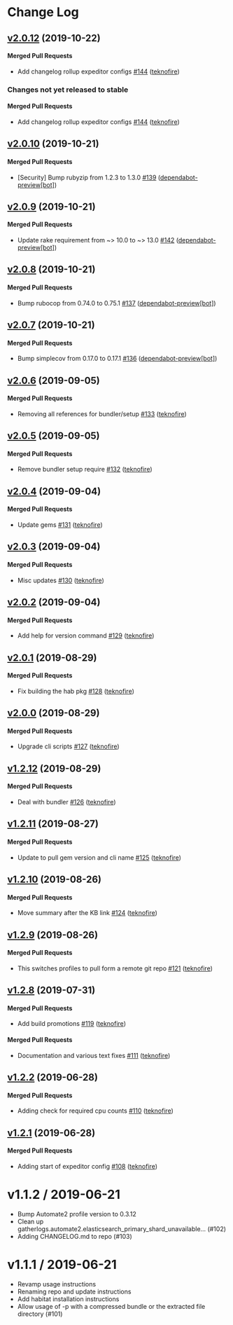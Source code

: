 # Change Log

<!-- latest_release 2.0.12 -->
## [v2.0.12](https://github.com/chef/gatherlogs-reporter/tree/v2.0.12) (2019-10-22)

#### Merged Pull Requests
- Add changelog rollup expeditor configs [#144](https://github.com/chef/gatherlogs-reporter/pull/144) ([teknofire](https://github.com/teknofire))
<!-- latest_release -->

<!-- release_rollup -->
### Changes not yet released to stable

#### Merged Pull Requests
- Add changelog rollup expeditor configs [#144](https://github.com/chef/gatherlogs-reporter/pull/144) ([teknofire](https://github.com/teknofire)) <!-- 2.0.12 -->
<!-- release_rollup -->

<!-- latest_stable_release -->
<!-- latest_stable_release -->

## [v2.0.10](https://github.com/chef/gatherlogs-reporter/tree/v2.0.10) (2019-10-21)

#### Merged Pull Requests
- [Security] Bump rubyzip from 1.2.3 to 1.3.0 [#139](https://github.com/chef/gatherlogs-reporter/pull/139) ([dependabot-preview[bot]](https://github.com/dependabot-preview[bot]))

## [v2.0.9](https://github.com/chef/gatherlogs-reporter/tree/v2.0.9) (2019-10-21)

#### Merged Pull Requests
- Update rake requirement from ~&gt; 10.0 to ~&gt; 13.0 [#142](https://github.com/chef/gatherlogs-reporter/pull/142) ([dependabot-preview[bot]](https://github.com/dependabot-preview[bot]))

## [v2.0.8](https://github.com/chef/gatherlogs-reporter/tree/v2.0.8) (2019-10-21)

#### Merged Pull Requests
- Bump rubocop from 0.74.0 to 0.75.1 [#137](https://github.com/chef/gatherlogs-reporter/pull/137) ([dependabot-preview[bot]](https://github.com/dependabot-preview[bot]))

## [v2.0.7](https://github.com/chef/gatherlogs-reporter/tree/v2.0.7) (2019-10-21)

#### Merged Pull Requests
- Bump simplecov from 0.17.0 to 0.17.1 [#136](https://github.com/chef/gatherlogs-reporter/pull/136) ([dependabot-preview[bot]](https://github.com/dependabot-preview[bot]))

## [v2.0.6](https://github.com/chef/gatherlogs-reporter/tree/v2.0.6) (2019-09-05)

#### Merged Pull Requests
- Removing all references for bundler/setup [#133](https://github.com/chef/gatherlogs-reporter/pull/133) ([teknofire](https://github.com/teknofire))

## [v2.0.5](https://github.com/chef/gatherlogs-reporter/tree/v2.0.5) (2019-09-05)

#### Merged Pull Requests
- Remove bundler setup require [#132](https://github.com/chef/gatherlogs-reporter/pull/132) ([teknofire](https://github.com/teknofire))

## [v2.0.4](https://github.com/chef/gatherlogs-reporter/tree/v2.0.4) (2019-09-04)

#### Merged Pull Requests
- Update gems [#131](https://github.com/chef/gatherlogs-reporter/pull/131) ([teknofire](https://github.com/teknofire))

## [v2.0.3](https://github.com/chef/gatherlogs-reporter/tree/v2.0.3) (2019-09-04)

#### Merged Pull Requests
- Misc updates [#130](https://github.com/chef/gatherlogs-reporter/pull/130) ([teknofire](https://github.com/teknofire))

## [v2.0.2](https://github.com/chef/gatherlogs-reporter/tree/v2.0.2) (2019-09-04)

#### Merged Pull Requests
- Add help for version command [#129](https://github.com/chef/gatherlogs-reporter/pull/129) ([teknofire](https://github.com/teknofire))

## [v2.0.1](https://github.com/chef/gatherlogs-reporter/tree/v2.0.1) (2019-08-29)

#### Merged Pull Requests
- Fix building the hab pkg [#128](https://github.com/chef/gatherlogs-reporter/pull/128) ([teknofire](https://github.com/teknofire))

## [v2.0.0](https://github.com/chef/gatherlogs-reporter/tree/v2.0.0) (2019-08-29)

#### Merged Pull Requests
- Upgrade cli scripts [#127](https://github.com/chef/gatherlogs-reporter/pull/127) ([teknofire](https://github.com/teknofire))

## [v1.2.12](https://github.com/chef/gatherlogs-reporter/tree/v1.2.12) (2019-08-29)

#### Merged Pull Requests
- Deal with bundler [#126](https://github.com/chef/gatherlogs-reporter/pull/126) ([teknofire](https://github.com/teknofire))

## [v1.2.11](https://github.com/chef/gatherlogs-reporter/tree/v1.2.11) (2019-08-27)

#### Merged Pull Requests
- Update to pull gem version and cli name [#125](https://github.com/chef/gatherlogs-reporter/pull/125) ([teknofire](https://github.com/teknofire))

## [v1.2.10](https://github.com/chef/gatherlogs-reporter/tree/v1.2.10) (2019-08-26)

#### Merged Pull Requests
- Move summary after the KB link [#124](https://github.com/chef/gatherlogs-reporter/pull/124) ([teknofire](https://github.com/teknofire))

## [v1.2.9](https://github.com/chef/gatherlogs-reporter/tree/v1.2.9) (2019-08-26)

#### Merged Pull Requests
- This switches profiles to pull form a remote git repo [#121](https://github.com/chef/gatherlogs-reporter/pull/121) ([teknofire](https://github.com/teknofire))

## [v1.2.8](https://github.com/chef/gatherlogs-reporter/tree/v1.2.8) (2019-07-31)

#### Merged Pull Requests
- Add build promotions [#119](https://github.com/chef/gatherlogs-reporter/pull/119) ([teknofire](https://github.com/teknofire))

#### Merged Pull Requests
- Documentation and various text fixes [#111](https://github.com/chef/gatherlogs-reporter/pull/111) ([teknofire](https://github.com/teknofire))

## [v1.2.2](https://github.com/chef/gatherlogs-reporter/tree/v1.2.2) (2019-06-28)

#### Merged Pull Requests
- Adding check for required cpu counts [#110](https://github.com/chef/gatherlogs-reporter/pull/110) ([teknofire](https://github.com/teknofire))

## [v1.2.1](https://github.com/chef/gatherlogs-reporter/tree/v1.2.1) (2019-06-28)

#### Merged Pull Requests
- Adding start of expeditor config [#108](https://github.com/chef/gatherlogs-reporter/pull/108) ([teknofire](https://github.com/teknofire))




v1.1.2 / 2019-06-21
===================

  * Bump Automate2 profile version to 0.3.12
  * Clean up gatherlogs.automate2.elasticsearch_primary_shard_unavailable… (#102)
  * Adding CHANGELOG.md to repo (#103)

v1.1.1 / 2019-06-21
==================

  * Revamp usage instructions
  * Renaming repo and update instructions
  * Add habitat installation instructions
  * Allow usage of -p with a compressed bundle or the extracted file directory (#101)